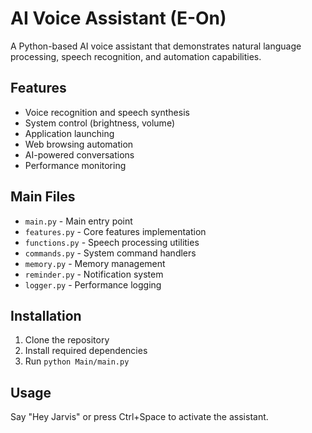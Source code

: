 # AI Voice Assistant (E-On)

A Python-based AI voice assistant that demonstrates natural language processing, speech recognition, and automation capabilities.

## Features

- Voice recognition and speech synthesis
- System control (brightness, volume)
- Application launching
- Web browsing automation
- AI-powered conversations
- Performance monitoring

## Main Files

- `main.py` - Main entry point
- `features.py` - Core features implementation
- `functions.py` - Speech processing utilities
- `commands.py` - System command handlers
- `memory.py` - Memory management
- `reminder.py` - Notification system
- `logger.py` - Performance logging

## Installation

1. Clone the repository
2. Install required dependencies
3. Run `python Main/main.py`

## Usage

Say "Hey Jarvis" or press Ctrl+Space to activate the assistant.
